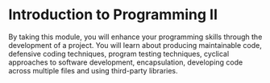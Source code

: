 # Introduction to Programming II
By taking this module, you will enhance your
programming skills through the development
of a project. You will learn about producing
maintainable code, defensive coding techniques,
program testing techniques, cyclical approaches
to software development, encapsulation,
developing code across multiple files
and using third-party libraries.
